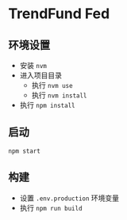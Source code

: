 # TrendFund Fed

## 环境设置

- 安装 `nvm`
- 进入项目目录
  - 执行 `nvm use`
  - 执行 `nvm install`
- 执行 `npm install`

## 启动

```shell
npm start
```

## 构建

- 设置 `.env.production` 环境变量
- 执行 `npm run build`
